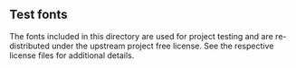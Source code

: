 ## Test fonts

The fonts included in this directory are used for project testing and are re-distributed under the upstream project free license.  See the respective license files for additional details.

